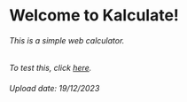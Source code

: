 <h1>Welcome to Kalculate!</h1>
<h6>This is a simple web calculator.</h6>
<em>To test this, click <a href="https://avazrakhimov.github.io/kalculate/">here</a>.</em>
<h6> Upload date: 19/12/2023 </h6>
